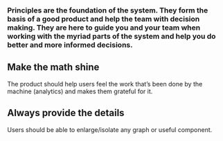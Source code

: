 ### Principles are the foundation of the system. They form the basis of a good product and help the team with decision making. They are here to guide you and your team when working with the myriad parts of the system and help you do better and more informed decisions.

## Make the math shine

The product should help users feel the work that’s been done by the machine (analytics) and makes them grateful for it.

## Always provide the details

Users should be able to enlarge/isolate any graph or useful component.
